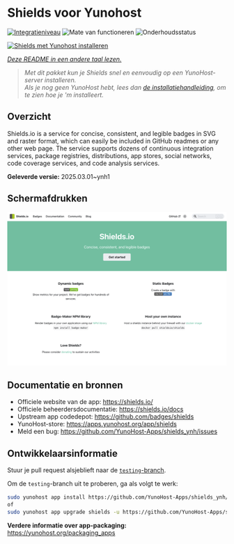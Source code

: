 <!--
NB: Deze README is automatisch gegenereerd door <https://github.com/YunoHost/apps/tree/master/tools/readme_generator>
Hij mag NIET handmatig aangepast worden.
-->

# Shields voor Yunohost

[![Integratieniveau](https://apps.yunohost.org/badge/integration/shields)](https://ci-apps.yunohost.org/ci/apps/shields/)
![Mate van functioneren](https://apps.yunohost.org/badge/state/shields)
![Onderhoudsstatus](https://apps.yunohost.org/badge/maintained/shields)

[![Shields met Yunohost installeren](https://install-app.yunohost.org/install-with-yunohost.svg)](https://install-app.yunohost.org/?app=shields)

*[Deze README in een andere taal lezen.](./ALL_README.md)*

> *Met dit pakket kun je Shields snel en eenvoudig op een YunoHost-server installeren.*  
> *Als je nog geen YunoHost hebt, lees dan [de installatiehandleiding](https://yunohost.org/install), om te zien hoe je 'm installeert.*

## Overzicht

Shields.io is a service for concise, consistent, and legible badges in SVG and raster format, which can easily be included in GitHub readmes or any other web page. The service supports dozens of continuous integration services, package registries, distributions, app stores, social networks, code coverage services, and code analysis services.

**Geleverde versie:** 2025.03.01~ynh1

## Schermafdrukken

![Schermafdrukken van Shields](./doc/screenshots/screenshot.png)

## Documentatie en bronnen

- Officiele website van de app: <https://shields.io/>
- Officiele beheerdersdocumentatie: <https://shields.io/docs>
- Upstream app codedepot: <https://github.com/badges/shields>
- YunoHost-store: <https://apps.yunohost.org/app/shields>
- Meld een bug: <https://github.com/YunoHost-Apps/shields_ynh/issues>

## Ontwikkelaarsinformatie

Stuur je pull request alsjeblieft naar de [`testing`-branch](https://github.com/YunoHost-Apps/shields_ynh/tree/testing).

Om de `testing`-branch uit te proberen, ga als volgt te werk:

```bash
sudo yunohost app install https://github.com/YunoHost-Apps/shields_ynh/tree/testing --debug
of
sudo yunohost app upgrade shields -u https://github.com/YunoHost-Apps/shields_ynh/tree/testing --debug
```

**Verdere informatie over app-packaging:** <https://yunohost.org/packaging_apps>

